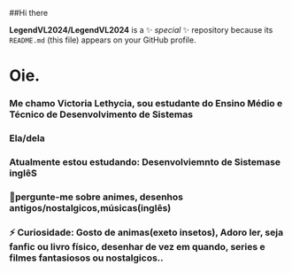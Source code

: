 ##Hi there

**LegendVL2024/LegendVL2024** is a ✨ _special_ ✨ repository because its `README.md` (this file) appears on your GitHub profile.
# Oie. 
### Me chamo Victoria Lethycia, sou estudante do Ensino Médio e Técnico de Desenvolvimento de Sistemas
### Ela/dela
### Atualmente estou estudando: Desenvolviemnto de Sistemase inglêS
### 💬pergunte-me sobre animes, desenhos antigos/nostalgicos,músicas(inglês)
### ⚡ Curiosidade:  Gosto de animas(exeto insetos), Adoro ler, seja fanfic ou livro físico, desenhar de vez em quando, series e filmes fantasiosos ou nostalgicos..
